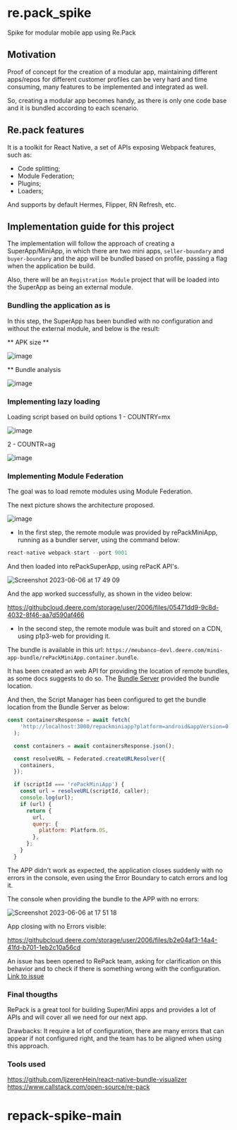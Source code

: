 # re.pack_spike
Spike for modular mobile app using Re.Pack

## Motivation
Proof of concept for the creation of a modular app, maintaining different apps/repos for different customer profiles can be very hard and time consuming, many features to be implemented and integrated as well.

So, creating a modular app becomes handy, as there is only one code base and it is bundled according to each scenario.

## Re.pack features
It is a toolkit for React Native, a set of APIs exposing Webpack features, such as:
- Code splitting;
- Module Federation;
- Plugins;
- Loaders;

And supports by default Hermes, Flipper, RN Refresh, etc.

## Implementation guide for this project

The implementation will follow the approach of creating a SuperApp/MiniApp, in which there are two mini apps, `seller-boundary` and `buyer-boundary` and the app will be bundled based on profile, passing a flag when the application be build.

Also, there will be an `Registration Module` project that will be loaded into the SuperApp as being an external module.

### Bundling the application as is
In this step, the SuperApp has been bundled with no configuration and without the external module, and below is the result:

** APK size **

![image](https://githubcloud.deere.com/storage/user/2006/files/44acdb2c-2817-41b5-9c4d-0b94f095cd40)

** Bundle analysis

![image](https://githubcloud.deere.com/storage/user/2006/files/ee5482b9-00ff-49ba-991b-289093b4e756)

### Implementing lazy loading
Loading script based on build options
1 - COUNTRY=mx

![image](https://githubcloud.deere.com/storage/user/2006/files/e05fc9fb-2517-4d2a-b29c-7bfd694ddf4e)

2 - COUNTR=ag

![image](https://githubcloud.deere.com/storage/user/2006/files/36204bab-6df8-4ca2-9a3d-8de28395e88e)

### Implementing Module Federation
The goal was to load remote modules using Module Federation.

The next picture shows the architecture proposed.

![image](https://githubcloud.deere.com/storage/user/2006/files/c14fe70b-6b9f-4942-b457-1c83eecada72)


- In the first step, the remote module was provided by rePackMiniApp, running as a bundler server, using the command below:

````Javascript
react-native webpack-start --port 9001
````

And then loaded into rePackSuperApp, using rePacK API's.

![Screenshot 2023-06-06 at 17 49 09](https://githubcloud.deere.com/storage/user/2006/files/c63083ae-151e-4365-863e-b9dda70ebb1c)


And the app worked successfully, as shown in the video below:

https://githubcloud.deere.com/storage/user/2006/files/05471dd9-9c8d-4032-8f46-aa7d590af466


- In the second step, the remote module was built and stored on a CDN, using p1p3-web for providing it.

The bundle is available in this url: `https://meubanco-devl.deere.com/mini-app-bundle/rePackMiniApp.container.bundle`.

It has been created an web API for providing the location of remote bundles, as some docs suggests to do so. The [Bundle Server](https://githubcloud.deere.com/PRP2DK7/bundle-server) provided the bundle location.

And then, the Script Manager has been configured to get the bundle location from the Bundle Server as below:

````Javascript
const containersResponse = await fetch(
    'http://localhost:3000/repackminiapp?platform=android&appVersion=0.0.1',
  );

  const containers = await containersResponse.json();

  const resolveURL = Federated.createURLResolver({
    containers,
  });

  if (scriptId === 'rePackMiniApp') {
    const url = resolveURL(scriptId, caller);
    console.log(url);
    if (url) {
      return {
        url,
        query: {
          platform: Platform.OS,
        },
      };
    }
  }
````

The APP didn't work as expected, the application closes suddenly with no errors in the console, even using the Error Boundary to catch errors and log it.

The console when providing the bundle to the APP with no errors:

![Screenshot 2023-06-06 at 17 51 18](https://githubcloud.deere.com/storage/user/2006/files/e5739e58-1a9c-486b-9d78-a3a297e8910d)

App closing with no Errors visible:

https://githubcloud.deere.com/storage/user/2006/files/b2e04af3-14a4-41fd-b701-1eb2c10a56cd


An issue has been opened to RePack team, asking for clarification on this behavior and to check if there is something wrong with the configuration.
[Link to issue](https://github.com/callstack/repack/issues/375)

### Final thougths
RePack is a great tool for building Super/Mini apps and provides a lot of APIs and will cover all we need for our next app.

Drawbacks:
It require a lot of configuration, there are many errors that can appear if not configured right, and the team has to be aligned when using this approach.

### Tools used
https://github.com/IjzerenHein/react-native-bundle-visualizer
https://www.callstack.com/open-source/re-pack
# repack-spike-main
